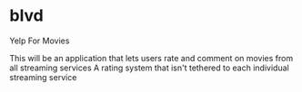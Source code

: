 # blvd
Yelp For Movies

This will be an application that lets users rate and comment on movies from all streaming services 
A rating system that isn't tethered to each individual streaming service
